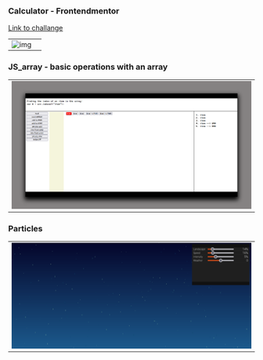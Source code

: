 ### Calculator - Frontendmentor
[Link to challange](https://www.frontendmentor.io/challenges/calculator-app-9lteq5N29)

<table>
  <tr>
    <td style ="width: 80%;" ><img src="https://github.com/VoltG3/javascript/blob/master/frontendmentor_calculator/desktop.png.png" alt="img"></td>
  <tr>
 </table>
 
 ### JS_array - basic operations with an array
 <table>
  <tr>
    <td style ="width: 80%;" ><img src="https://github.com/VoltG3/javascript/blob/master/js_array/desktop.png" alt="img"></td>
  <tr>
 </table>

  ### Particles 
 <table>
  <tr>
    <td style ="width: 80%;" ><img src="https://github.com/VoltG3/javascript/blob/master/particles/desktop.png" alt="img"></td>
  <tr>
 </table>
